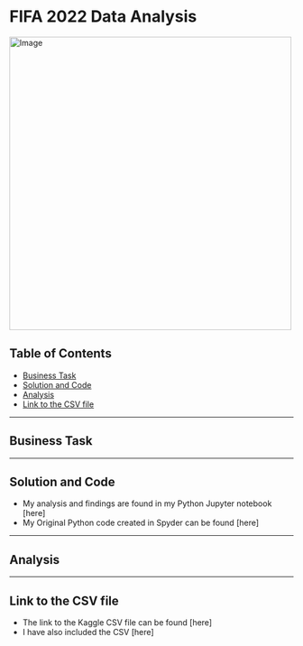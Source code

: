 # FIFA 2022 Data Analysis

<img src="https://github.com/KennethManzi1/Data-Analysis-projects/assets/120513764/ed12d855-b1ac-40dc-840f-410349c48d91" alt="Image" width="500" height="520">


## Table of Contents
- [Business Task](#business-task)
- [Solution and Code](#Solution-and-Code)
- [Analysis](#Analysis)
- [Link to the CSV file](#Link-to-the-CSV-file)

***

## Business Task



***

## Solution and Code

- My analysis and findings are found in my Python Jupyter notebook [here]
- My Original Python code created in Spyder can be found [here]


***

## Analysis 




***

## Link to the CSV file
- The link to the Kaggle CSV file can be found [here]
- I have also included the CSV [here]





